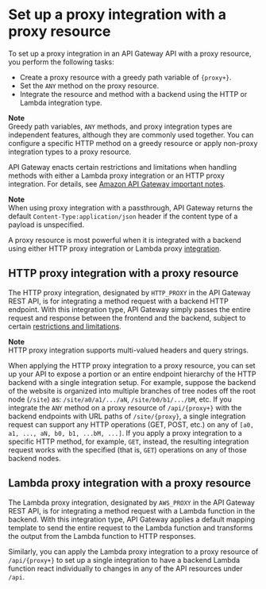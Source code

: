 # Set up a proxy integration with a proxy resource<a name="api-gateway-set-up-simple-proxy"></a>

To set up a proxy integration in an API Gateway API with a proxy resource, you perform the following tasks: 
+ Create a proxy resource with a greedy path variable of `{proxy+}`\. 
+ Set the `ANY` method on the proxy resource\.
+ Integrate the resource and method with a backend using the HTTP or Lambda integration type\.

**Note**  
Greedy path variables, `ANY` methods, and proxy integration types are independent features, although they are commonly used together\. You can configure a specific HTTP method on a greedy resource or apply non\-proxy integration types to a proxy resource\.

API Gateway enacts certain restrictions and limitations when handling methods with either a Lambda proxy integration or an HTTP proxy integration\. For details, see [Amazon API Gateway important notes](api-gateway-known-issues.md)\. 

**Note**  
 When using proxy integration with a passthrough, API Gateway returns the default `Content-Type:application/json` header if the content type of a payload is unspecified\. 

A proxy resource is most powerful when it is integrated with a backend using either HTTP proxy integration or Lambda proxy [integration](https://docs.aws.amazon.com/apigateway/api-reference/resource/integration)\.

## HTTP proxy integration with a proxy resource<a name="api-gateway-proxy-integration-types"></a>

The HTTP proxy integration, designated by `HTTP_PROXY` in the API Gateway REST API, is for integrating a method request with a backend HTTP endpoint\. With this integration type, API Gateway simply passes the entire request and response between the frontend and the backend, subject to certain [restrictions and limitations](api-gateway-known-issues.md)\.

**Note**  
HTTP proxy integration supports multi\-valued headers and query strings\.

When applying the HTTP proxy integration to a proxy resource, you can set up your API to expose a portion or an entire endpoint hierarchy of the HTTP backend with a single integration setup\. For example, suppose the backend of the website is organized into multiple branches of tree nodes off the root node \(`/site`\) as: `/site/a0/a1/.../aN`, `/site/b0/b1/.../bM`, etc\. If you integrate the `ANY` method on a proxy resource of `/api/{proxy+}` with the backend endpoints with URL paths of `/site/{proxy}`, a single integration request can support any HTTP operations \(GET, POST, etc\.\) on any of `[a0, a1, ..., aN, b0, b1, ...bM, ...]`\. If you apply a proxy integration to a specific HTTP method, for example, `GET`, instead, the resulting integration request works with the specified \(that is, `GET`\) operations on any of those backend nodes\. 

## Lambda proxy integration with a proxy resource<a name="lambda-proxy-integration-with-proxy-resource"></a>

The Lambda proxy integration, designated by `AWS_PROXY` in the API Gateway REST API, is for integrating a method request with a Lambda function in the backend\. With this integration type, API Gateway applies a default mapping template to send the entire request to the Lambda function and transforms the output from the Lambda function to HTTP responses\. 

Similarly, you can apply the Lambda proxy integration to a proxy resource of `/api/{proxy+}` to set up a single integration to have a backend Lambda function react individually to changes in any of the API resources under `/api`\. 